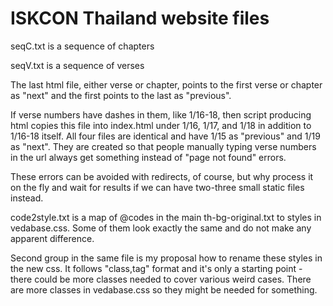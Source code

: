 # ISKCON Thailand website files

seqC.txt is a sequence of chapters

seqV.txt is a sequence of verses

The last html file, either verse or chapter, points to the first verse or chapter as "next" and the first points to the last as "previous".

If verse numbers have dashes in them, like 1/16-18, then script producing html copies this file into index.html under 1/16, 1/17, and 1/18 in addition to 1/16-18 itself. All four files are identical and have 1/15 as "previous" and 1/19 as "next". They are created so that people manually typing verse numbers in the url always get something instead of "page not found" errors. 

These errors can be avoided with redirects, of course, but why process it on the fly and wait for results if we can have two-three small static files instead.

code2style.txt is a map of @codes in the main th-bg-original.txt to styles in vedabase.css. Some of them look exactly the same and do not make any apparent difference.

Second group in the same file is my proposal how to rename these styles in the new css. It follows "class,tag" format and it's only a starting point - there could be more classes needed to cover various weird cases. There are more classes in vedabase.css so they might be needed for something.
